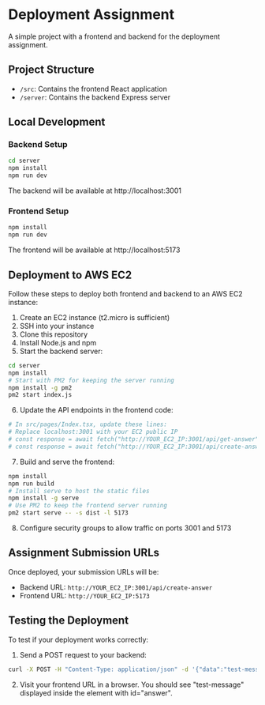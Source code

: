 
# Deployment Assignment

A simple project with a frontend and backend for the deployment assignment.

## Project Structure

- `/src`: Contains the frontend React application
- `/server`: Contains the backend Express server

## Local Development

### Backend Setup

```bash
cd server
npm install
npm run dev
```

The backend will be available at http://localhost:3001

### Frontend Setup

```bash
npm install
npm run dev
```

The frontend will be available at http://localhost:5173

## Deployment to AWS EC2

Follow these steps to deploy both frontend and backend to an AWS EC2 instance:

1. Create an EC2 instance (t2.micro is sufficient)
2. SSH into your instance
3. Clone this repository
4. Install Node.js and npm
5. Start the backend server:

```bash
cd server
npm install
# Start with PM2 for keeping the server running
npm install -g pm2
pm2 start index.js
```

6. Update the API endpoints in the frontend code:

```bash
# In src/pages/Index.tsx, update these lines:
# Replace localhost:3001 with your EC2 public IP
# const response = await fetch("http://YOUR_EC2_IP:3001/api/get-answer");
# const response = await fetch("http://YOUR_EC2_IP:3001/api/create-answer", {
```

7. Build and serve the frontend:

```bash
npm install
npm run build
# Install serve to host the static files
npm install -g serve
# Use PM2 to keep the frontend server running
pm2 start serve -- -s dist -l 5173
```

8. Configure security groups to allow traffic on ports 3001 and 5173

## Assignment Submission URLs

Once deployed, your submission URLs will be:

- Backend URL: `http://YOUR_EC2_IP:3001/api/create-answer`
- Frontend URL: `http://YOUR_EC2_IP:5173`

## Testing the Deployment

To test if your deployment works correctly:

1. Send a POST request to your backend:

```bash
curl -X POST -H "Content-Type: application/json" -d '{"data":"test-message"}' http://YOUR_EC2_IP:3001/api/create-answer
```

2. Visit your frontend URL in a browser. You should see "test-message" displayed inside the element with id="answer".
